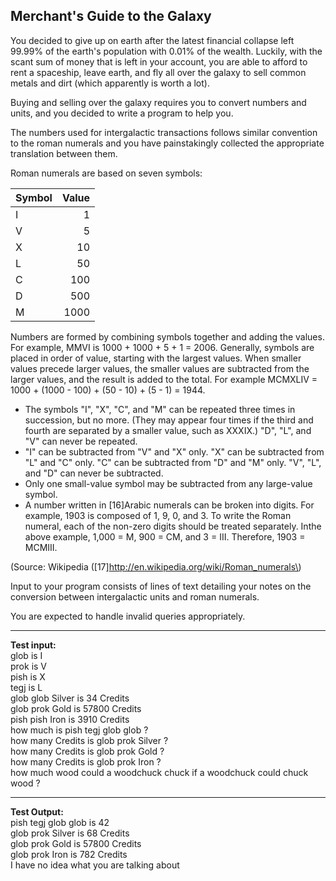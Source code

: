 ## Merchant's Guide to the Galaxy

You decided to give up on earth after the latest financial collapse left 99.99% of the earth's population with 0.01% of the wealth. Luckily, with the scant sum of money that is left in your account, you are able to afford to rent a spaceship, leave earth, and fly all over the galaxy to sell common metals and dirt (which apparently is worth a lot).

Buying and selling over the galaxy requires you to convert numbers and units, and you decided to write a program to help you.

The numbers used for intergalactic transactions follows similar convention to the roman numerals and you have painstakingly collected the appropriate translation between them.

Roman numerals are based on seven symbols:

| Symbol| Value|
|:------|-----:|
|I      |1     |
|V      |5     |
|X      |10    |
|L      |50    |
|C      |100   |
|D      |500   |
|M      |1000  |
 
Numbers are formed by combining symbols together and adding the values. For example, MMVI is 1000 \+ 1000 \+ 5 \+ 1 = 2006. Generally, symbols are placed in order of value, starting with the largest values. When smaller values precede larger values, the smaller values are subtracted from the larger values, and the result is added to the total. For example MCMXLIV = 1000 \+ \(1000 \- 100\) \+ \(50 \- 10\) \+ \(5 \- 1\) = 1944.

* The symbols "I", "X", "C", and "M" can be repeated three times in succession, but no more. (They may appear four times if the third and fourth are separated by a smaller value, such as XXXIX.) "D", "L", and "V" can never be repeated.
* "I" can be subtracted from "V" and "X" only. "X" can be subtracted from "L" and "C" only. "C" can be subtracted from "D" and "M" only. "V", "L", and "D" can never be subtracted.
* Only one small-value symbol may be subtracted from any large-value symbol.
* A number written in [16]Arabic numerals can be broken into digits. For example, 1903 is composed of 1, 9, 0, and 3. To write the Roman numeral, each of the non-zero digits should be treated separately. Inthe above example, 1,000 = M, 900 = CM, and 3 = III. Therefore, 1903 = MCMIII.

\(Source: Wikipedia \(\[17\]http://en.wikipedia.org/wiki/Roman_numerals\)

Input to your program consists of lines of text detailing your notes on the conversion between intergalactic units and roman numerals.

You are expected to handle invalid queries appropriately.

---

**Test input:**  
glob is I  
prok is V  
pish is X  
tegj is L  
glob glob Silver is 34 Credits  
glob prok Gold is 57800 Credits  
pish pish Iron is 3910 Credits  
how much is pish tegj glob glob ?  
how many Credits is glob prok Silver ?  
how many Credits is glob prok Gold ?  
how many Credits is glob prok Iron ?  
how much wood could a woodchuck chuck if a woodchuck could chuck wood ?  

---

**Test Output:**  
pish tegj glob glob is 42  
glob prok Silver is 68 Credits  
glob prok Gold is 57800 Credits  
glob prok Iron is 782 Credits  
I have no idea what you are talking about  
